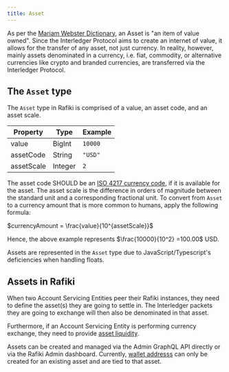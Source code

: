 ```yaml
---
title: Asset
---
```


As per the [Mariam Webster Dictionary](https://www.merriam-webster.com/dictionary/asset), an Asset is "an item of value owned". Since the Interledger Protocol aims to create an internet of value, it allows for the transfer of any asset, not just currency. In reality, however, mainly assets denominated in a currency, i.e. fiat, commodity, or alternative currencies like crypto and branded currencies, are transferred via the Interledger Protocol.

## The `Asset` type

The `Asset` type in Rafiki is comprised of a value, an asset code, and an asset scale.

| Property   | Type    | Example |
| ---------- | ------- | ------- |
| value      | BigInt  | `10000` |
| assetCode  | String  | `"USD"` |
| assetScale | Integer | `2`     |

The asset code SHOULD be an [ISO 4217 currency code](https://en.wikipedia.org/wiki/ISO_4217), if it is available for the asset. The asset scale is the difference in orders of magnitude between the standard unit and a corresponding fractional unit. To convert from `Asset` to a currency amount that is more common to humans, apply the following formula:

$currencyAmount = \frac{value}{10^{assetScale}}$

Hence, the above example represents $\frac{10000}{10^2} =100.00$ USD.

Assets are represented in the `Asset` type due to JavaScript/Typescript's deficiencies when handling floats.

## Assets in Rafiki

When two Account Servicing Entities peer their Rafiki instances, they need to define the asset(s) they are going to settle in. The Interledger packets they are going to exchange will then also be denominated in that asset.

Furthermore, if an Account Servicing Entity is performing currency exchange, they need to provide [asset liquidity](/concepts/accounting/liquidity#asset-liquidity).

Assets can be created and managed via the Admin GraphQL API directly or via the Rafiki Admin dashboard. Currently, [wallet addresss](/reference/glossary#payment-pointer) can only be created for an existing asset and are tied to that asset.

